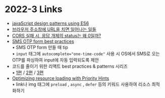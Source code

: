 <h1>2022-3 Links</h1><ul><li><a href="https://loredanacirstea.github.io/es6-design-patterns">javaScript design patterns using ES6</a></li><li><a href="https://maxkim-j.github.io/posts/packet-travel">브라우저 주소창에 URL을 치면 일어나는 일들</a></li><li><a href="https://huns.me/development/2297">CORS 실패 시, 응답 개체의 status는 왜 0일까?</a></li><li><a href="https://web.dev/sms-otp-form/">SMS OTP form best practices</a><br>• SMS OTP form 만들 때 tip<br>• <code>input</code> 태그에 <code>autocomplete=&quot;one-time-code&quot;</code>  사용 시 OS에서 SMS로 오는 OTP를 파싱하여 input에 자동 입력되도록 제안</li><li>코드를 줄이기 위한 리액트 best practices & patterns 시리즈<br>• <a href="https://dev.to/devsmitra/react-best-practices-and-patterns-to-reduce-code-2bff">1편</a> / <a href="https://dev.to/devsmitra/react-best-practices-and-patterns-to-reduce-code-part-2-54f3">2편</a> / <a href="https://dev.to/devsmitra/react-best-practices-and-patterns-to-reduce-code-part-3-4bh1">3편</a></li>
<li><a href="https://web.dev/priority-hints/">Optimizing resource loading with Priority Hints</a><br>• link나 img 태그에 <code>preload</code> , <code>async</code> , <code>defer</code> 등의 키워드 사용하여 리소스 최적화하기</li></ul>